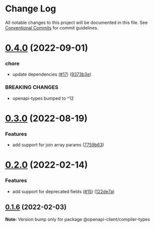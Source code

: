# Change Log

All notable changes to this project will be documented in this file.
See [Conventional Commits](https://conventionalcommits.org) for commit guidelines.

# [0.4.0](https://github.com/smartsupp/openapi-client/compare/@openapi-client/compiler-types@0.3.0...@openapi-client/compiler-types@0.4.0) (2022-09-01)


### chore

* update dependencies ([#17](https://github.com/smartsupp/openapi-client/issues/17)) ([9373b3e](https://github.com/smartsupp/openapi-client/commit/9373b3e39d8e91582c62c108b4b5d0ce428e2603))


### BREAKING CHANGES

* openapi-types bumped to ^12





# [0.3.0](https://github.com/smartsupp/openapi-client/compare/@openapi-client/compiler-types@0.2.0...@openapi-client/compiler-types@0.3.0) (2022-08-19)


### Features

* add support for join array params ([7759b63](https://github.com/smartsupp/openapi-client/commit/7759b63e74f02188941c982ff2d866969d63ae28))





# [0.2.0](https://github.com/smartsupp/openapi-client/compare/@openapi-client/compiler-types@0.1.6...@openapi-client/compiler-types@0.2.0) (2022-02-14)


### Features

* add support for deprecated fields ([#15](https://github.com/smartsupp/openapi-client/issues/15)) ([122de7a](https://github.com/smartsupp/openapi-client/commit/122de7aeba7f7497e2715a7f34af91e09fa203de))





## [0.1.6](https://github.com/smartsupp/openapi-client/compare/@openapi-client/compiler-types@0.1.5...@openapi-client/compiler-types@0.1.6) (2022-02-03)

**Note:** Version bump only for package @openapi-client/compiler-types
